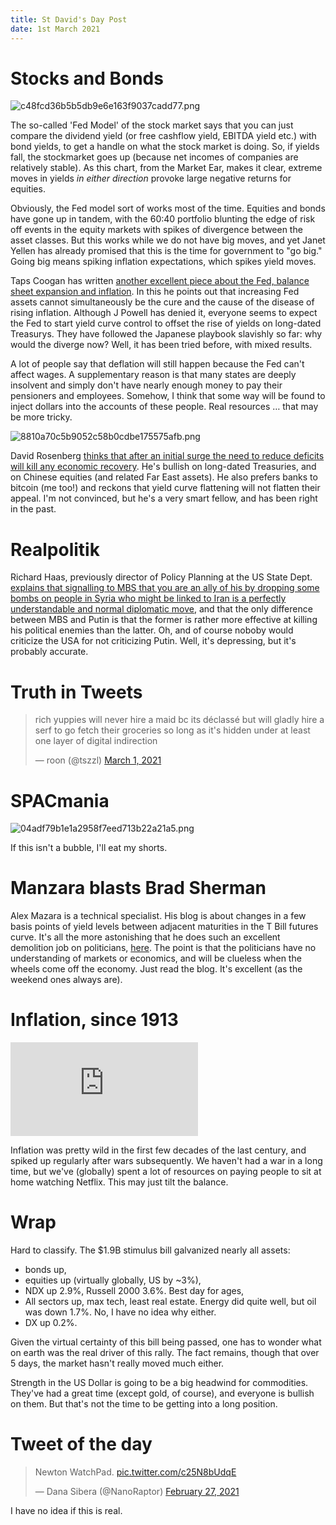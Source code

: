 ```yaml
---
title: St David's Day Post
date: 1st March 2021
---
```


# Stocks and Bonds

![c48fcd36b5b5db9e6e163f9037cadd77.png]({attach}c48fcd36b5b5db9e6e163f9037cadd77.png)

The so-called 'Fed Model' of the stock market says that you can just compare the dividend yield (or free cashflow yield, EBITDA yield etc.) with bond yields, to get a handle on what the stock market is doing. So, if yields fall, the stockmarket goes up (because net incomes of companies are relatively stable).
As this chart, from the Market Ear, makes it clear, extreme moves in yields _in either direction_ provoke large negative returns for equities.

Obviously, the Fed model sort of works most of the time. Equities and bonds have gone up in tandem, with the 60:40 portfolio blunting the edge of risk off events in the equity markets with spikes of divergence between the asset classes. But this works while we do not have big moves, and yet Janet Yellen has already promised that this is the time for government to "go big." Going big means spiking inflation expectations, which spikes yield moves.

Taps Coogan has written [another excellent piece about the Fed, balance sheet expansion and inflation](https://thesoundingline.com/a-paradigm-shift-we-have-finally-reached-the-limit-of-endless-stimulus/). In this he points out that increasing Fed assets cannot simultaneously be the cure and the cause of the disease of rising inflation. Although J Powell has denied it, everyone seems to expect the Fed to start yield curve control to offset the rise of yields on long-dated Treasurys. They have followed the Japanese playbook slavishly so far: why would the diverge now? Well, it has been tried before, with mixed results.

A lot of people say that deflation will still happen because the Fed can't affect wages. A supplementary reason is that many states are deeply insolvent and simply don't have nearly enough money to pay their pensioners and employees. Somehow, I think that some way will be found to inject dollars into the accounts of these people. Real resources … that may be more tricky.

![8810a70c5b9052c58b0cdbe175575afb.png]({attach}8810a70c5b9052c58b0cdbe175575afb.png)

David Rosenberg [thinks that after an initial surge the need to reduce deficits will kill any economic recovery](https://themarket.ch/interview/were-getting-closer-to-a-breaking-point-ld.3681).  He's bullish on long-dated Treasuries, and on Chinese equities (and related Far East assets). He also prefers banks to bitcoin (me too!) and reckons that yield curve flattening will not flatten their appeal.
I'm not convinced, but he's a very smart fellow, and has been right in the past.

# Realpolitik

Richard Haas, previously director of Policy Planning at the US State Dept. [explains that signalling to MBS that you are an ally of his by dropping some bombs on people in Syria who might be linked to Iran is a perfectly understandable and normal diplomatic move](https://www.project-syndicate.org/commentary/us-saudi-relations-after-khashoggi-intelligence-report-by-richard-haass-2021-02), and that the only difference between MBS and Putin is that the former is rather more effective at killing his political enemies than the latter. Oh, and of course noboby would criticize the USA for not criticizing Putin.
Well, it's depressing, but it's probably accurate.

# Truth in Tweets

<blockquote class="twitter-tweet"><p lang="en" dir="ltr">rich yuppies will never hire a maid bc its déclassé but will gladly hire a serf to go fetch their groceries so long as it&#39;s hidden under at least one layer of digital indirection</p>&mdash; roon (@tszzl) <a href="https://twitter.com/tszzl/status/1366246661404520448?ref_src=twsrc%5Etfw">March 1, 2021</a></blockquote> <script async src="https://platform.twitter.com/widgets.js" charset="utf-8"></script> 

# SPACmania

![04adf79b1e1a2958f7eed713b22a21a5.png]({attach}04adf79b1e1a2958f7eed713b22a21a5.png)

If this isn't a bubble, I'll eat my shorts.

# Manzara blasts Brad Sherman

Alex Mazara is a technical specialist. His blog is about changes in a few basis points of yield levels between adjacent maturities in the T Bill futures curve.
It's all the more astonishing that he does such an excellent demolition job on politicians, [here](https://www.chartpoint.com/mr-market-questions-the-fed/). The point is that the politicians have no understanding of markets or economics, and will be clueless when the wheels come off the economy.
Just read the blog. It's excellent (as the weekend ones always are).

# Inflation, since 1913

<div class="embed-container"><iframe src="https://fred.stlouisfed.org/graph/graph-landing.php?g=BtFu&width=670&height=475" scrolling="no" frameborder="0" style="overflow:hidden;" allowTransparency="true" loading="lazy"></iframe></div><script src="https://fred.stlouisfed.org/graph/js/embed.js" type="text/javascript"></script>

Inflation was pretty wild in the first few decades of the last century, and spiked up regularly after wars subsequently.  We haven't had a war in a long time, but we've (globally) spent a lot of resources on paying people to sit at home watching Netflix. This may just tilt the balance. 

# Wrap

Hard to classify. The $1.9B stimulus bill galvanized nearly all assets:

- bonds up,
- equities up (virtually globally, US by ~3%),
- NDX up 2.9%, Russell 2000 3.6%. Best day for ages,
- All sectors up, max tech, least real estate. Energy did quite well, but oil was down 1.7%. No, I have no idea why either.
- DX up 0.2%.

Given the virtual certainty of this bill being passed, one has to wonder what on earth was the real driver of this rally. The fact remains, though that over 5 days, the market hasn't really moved much either.

Strength in the US Dollar is going to be a big headwind for commodities. They've had a great time (except gold, of course), and everyone is bullish on them. 
But that's not the time to be getting into a long position.

# Tweet of the day

<blockquote class="twitter-tweet"><p lang="en" dir="ltr">Newton WatchPad. <a href="https://t.co/c25N8bUdqE">pic.twitter.com/c25N8bUdqE</a></p>&mdash; Dana Sibera (@NanoRaptor) <a href="https://twitter.com/NanoRaptor/status/1365755940184547328?ref_src=twsrc%5Etfw">February 27, 2021</a></blockquote> <script async src="https://platform.twitter.com/widgets.js" charset="utf-8"></script>

I have no idea if this is real.

